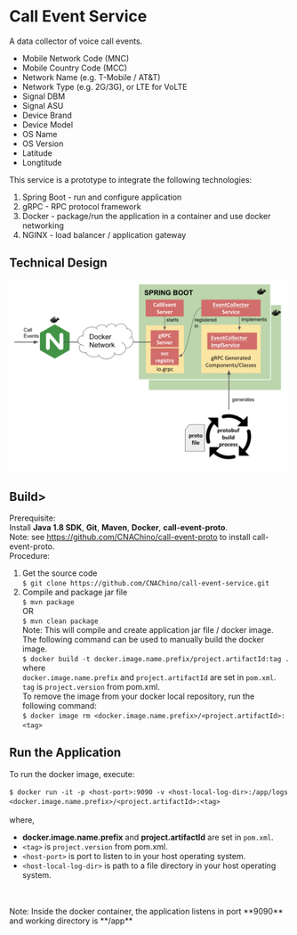 # Call Event Service

A data collector of voice call events.  

* Mobile Network Code (MNC) 
* Mobile Country Code (MCC) 
* Network Name (e.g. T-Mobile / AT&T)
* Network Type (e.g. 2G/3G), or LTE for VoLTE
* Signal DBM
* Signal ASU
* Device Brand
* Device Model
* OS Name
* OS Version
* Latitude
* Longtitude

This service is a prototype to integrate the following technologies:
1. Spring Boot - run and configure application
2. gRPC - RPC protocol framework 
3. Docker - package/run the application in a container and use docker networking
4. NGINX - load balancer / application gateway 
 
## Technical Design

![TD Image](appdesign.png)

## Build>
Prerequisite:  
Install **Java 1.8 SDK**, **Git**, **Maven**, **Docker**, **call-event-proto**.  
Note:  see https://github.com/CNAChino/call-event-proto to install call-event-proto.       
Procedure:
1.  Get the source code  
`$ git clone https://github.com/CNAChino/call-event-service.git`  
2.  Compile and package jar file  
`$ mvn package`  
OR  
`$ mvn clean package`  
Note:  This will compile and create application jar file / docker image.   
The following command can be used to manually build the docker image.  
`$ docker build -t docker.image.name.prefix/project.artifactId:tag .`  
where  
`docker.image.name.prefix` and `project.artifactId` are set in `pom.xml`.  
`tag` is `project.version` from pom.xml.  
To remove the image from your docker local repository, run the following command:  
`$ docker image rm <docker.image.name.prefix>/<project.artifactId>:<tag>`


## Run the Application

To run the docker image, execute:

`$ docker run -it -p <host-port>:9090 -v <host-local-log-dir>:/app/logs <docker.image.name.prefix>/<project.artifactId>:<tag>`
 <br />
 <br /> where,
 * **docker.image.name.prefix** and **project.artifactId** are set in `pom.xml`. 
 * `<tag>` is `project.version` from pom.xml.
 * `<host-port>` is port to listen to in your host operating system.
 * `<host-local-log-dir>` is path to a file directory in your host operating system.
 <br /> 
 <br /> Note:  Inside the docker container,  the application listens in port **9090** and working directory is **/app**